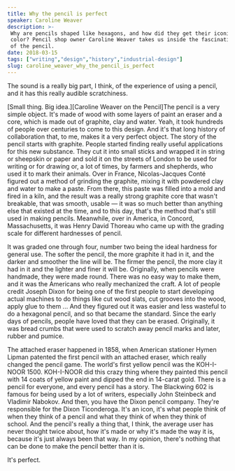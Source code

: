 ```yaml
---
title: Why the pencil is perfect
speaker: Caroline Weaver
description: >-
 Why are pencils shaped like hexagons, and how did they get their iconic yellow
 color? Pencil shop owner Caroline Weaver takes us inside the fascinating history
 of the pencil.
date: 2018-03-15
tags: ["writing","design","history","industrial-design"]
slug: caroline_weaver_why_the_pencil_is_perfect
---
```


The sound is a really big part, I think, of the experience of using a pencil, and it has
this really audible scratchiness.

[Small thing. Big idea.][Caroline Weaver on the Pencil]The pencil is a very simple object.
It's made of wood with some layers of paint an eraser and a core, which is made out of
graphite, clay and water. Yeah, it took hundreds of people over centuries to come to this
design. And it's that long history of collaboration that, to me, makes it a very perfect
object. The story of the pencil starts with graphite. People started finding really useful
applications for this new substance. They cut it into small sticks and wrapped it in
string or sheepskin or paper and sold it on the streets of London to be used for writing
or for drawing or, a lot of times, by farmers and shepherds, who used it to mark their
animals. Over in France, Nicolas-Jacques Conté figured out a method of grinding the
graphite, mixing it with powdered clay and water to make a paste. From there, this paste
was filled into a mold and fired in a kiln, and the result was a really strong graphite
core that wasn't breakable, that was smooth, usable — it was so much better than anything
else that existed at the time, and to this day, that's the method that's still used in
making pencils. Meanwhile, over in America, in Concord, Massachusetts, it was Henry David
Thoreau who came up with the grading scale for different hardnesses of
pencil.

It was graded one through four, number two being the ideal hardness for general use. The
softer the pencil, the more graphite it had in it, and the darker and smoother the line
will be. The firmer the pencil, the more clay it had in it and the lighter and finer it
will be. Originally, when pencils were handmade, they were made round. There was no easy
way to make them, and it was the Americans who really mechanized the craft. A lot of
people credit Joseph Dixon for being one of the first people to start developing actual
machines to do things like cut wood slats, cut grooves into the wood, apply glue to them
... And they figured out it was easier and less wasteful to do a hexagonal pencil, and so
that became the standard. Since the early days of pencils, people have loved that they can
be erased. Originally, it was bread crumbs that were used to scratch away pencil marks and
later, rubber and pumice.

The attached eraser happened in 1858, when American stationer Hymen Lipman patented the
first pencil with an attached eraser, which really changed the pencil game. The world's
first yellow pencil was the KOH-I-NOOR 1500. KOH-I-NOOR did this crazy thing where they
painted this pencil with 14 coats of yellow paint and dipped the end in 14-carat
gold. There is a pencil for everyone, and every pencil has a story. The Blackwing 602 is
famous for being used by a lot of writers, especially John Steinbeck and Vladimir Nabokov.
And then, you have the Dixon pencil company. They're responsible for the Dixon
Ticonderoga. It's an icon, it's what people think of when they think of a pencil and what
they think of when they think of school. And the pencil's really a thing that, I think,
the average user has never thought twice about, how it's made or why it's made the way it
is, because it's just always been that way. In my opinion, there's nothing that can be done
to make the pencil better than it is.

It's perfect.

<!--
ad_duration=3.33
comment_count=34
event="Small Thing Big Idea"
external_start_time=0
has_talk_citation=1
intro_duration=11.82
is_subtitle_required="False"
is_talk_featured="True"
language="en"
language_swap="False"
native_language="en"
number_of_related_talks=6
number_of_speakers=1
number_of_subtitled_videos=30
number_of_tags=4
number_of_talk_download_languages=31
number_of_talk_more_resources=1
number_of_talk_recommendations=0
number_of_talks_take_actions=0
post_ad_duration=0.83
published_timestamp="2018-03-15 12:48:35"
recording_date="2018-03-15"
speaker_description="Author, pencil store owner"
speaker_is_published=1
speaker_name="Caroline Weaver"
talk_name="Why the pencil is perfect"
talks_tags=["writing","design","history","industrial-design"]
talks_take_action=[]
url_photo_speaker="https://pe.tedcdn.com/images/ted/17b283e622716e18769cfe0960c8f6de73f96fdc_254x191.jpg"
url_photo_talk="https://s3.amazonaws.com/talkstar-photos/uploads/4576e915-6a4d-47a1-bf3c-da46d5b2f42f/CarolineWeaver_2018V-embed.jpg"
url_webpage="https://www.ted.com/talks/caroline_weaver_why_the_pencil_is_perfect"
video_type_name="Original Content"
-->